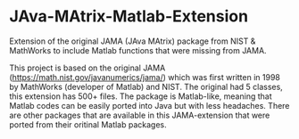 # JAva-MAtrix-Matlab-Extension
Extension of the original JAMA (JAva MAtrix) package from NIST &amp; MathWorks to include Matlab functions that were missing from JAMA.

This project is based on the original JAMA (https://math.nist.gov/javanumerics/jama/) which was first written in 1998 by MathWorks (developer of Matlab) and NIST. The original had 5 classes, this extension has 500+ files. The package is Matlab-like, meaning that Matlab codes can be easily ported into Java but with less headaches. There are other packages that are available in this JAMA-extension that were ported from their oritinal Matlab packages.
